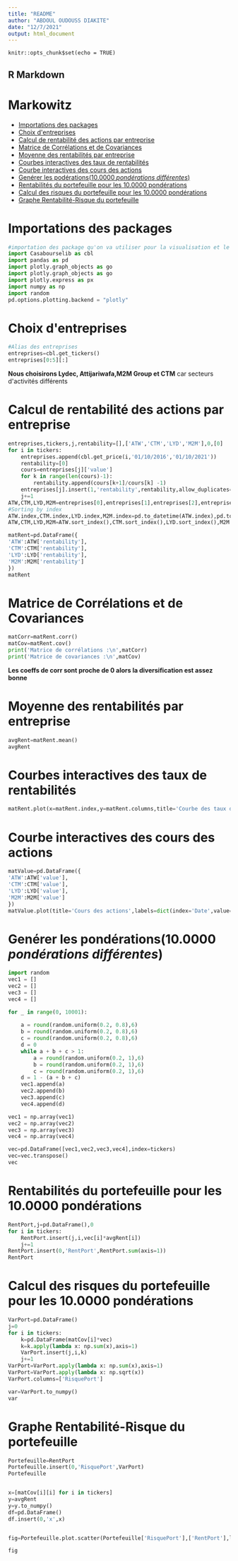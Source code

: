 ```yaml
---
title: "README"
author: "ABDOUL OUDOUSS DIAKITE"
date: "12/7/2021"
output: html_document
---
```


```{r setup, include=FALSE}
knitr::opts_chunk$set(echo = TRUE)
```

## R Markdown


# Markowitz
- [Importations des packages](#Importations-des-packages)
- [Choix d'entreprises](#Choix-d'entreprises)
- [Calcul de rentabilité des actions par entreprise](#Calcul-de-rentabilité-des-actions-par-entreprise)
- [Matrice de Corrélations et de Covariances](#Matrice-de-Corrélations-et-de-Covariances)
- [Moyenne des rentabilités par entreprise](#Moyenne-des-rentabilités-par-entreprise)
- [Courbes interactives des taux de rentabilités](#Courbes-interactives-des-taux-de-rentabilités)
- [Courbe interactives des cours des actions](#Courbe-interactives-des-cours-des-actions)
- [Genérer les podérations($10.0000\; pondérations\;différentes$)](#Genérer-les-podérations($10.0000\;-pondérations\;différentes$))
- [Rentabilités du portefeuille pour les $10.0000$ pondérations](#Rentabilités-du-portefeuille-pour-les-$10.0000$-pondérations)
- [Calcul des risques du portefeuille pour les $10.0000$ pondérations](#Calcul-des-risques-du-portefeuille-pour-les-$10.0000$-pondérations)
- [Graphe Rentabilité-Risque du portefeuille](#Graphe-Rentabilité-Risque-du-portefeuille)

# Importations des packages

``` python
#importation des package qu'on va utiliser pour la visualisation et le traitement des données 
import Casabourselib as cbl
import pandas as pd 
import plotly.graph_objects as go
import plotly.graph_objects as go
import plotly.express as px
import numpy as np
import random
pd.options.plotting.backend = "plotly"
```

# Choix d'entreprises

```python
#Alias des entreprises
entreprises=cbl.get_tickers()
entreprises[0:5][:]
```

**Nous choisirons Lydec, Attijariwafa,M2M Group et CTM**
car secteurs d'activités différents

# Calcul de rentabilité des actions par entreprise

```python
entreprises,tickers,j,rentability=[],['ATW','CTM','LYD','M2M'],0,[0]
for i in tickers:
    entreprises.append(cbl.get_price(i,'01/10/2016','01/10/2021'))
    rentability=[0]
    cours=entreprises[j]['value']
    for k in range(len(cours)-1):
        rentability.append(cours[k+1]/cours[k] -1)
    entreprises[j].insert(1,'rentability',rentability,allow_duplicates=False)
    j+=1
ATW,CTM,LYD,M2M=entreprises[0],entreprises[1],entreprises[2],entreprises[3]
#Sorting by index
ATW.index,CTM.index,LYD.index,M2M.index=pd.to_datetime(ATW.index),pd.to_datetime(CTM.index),pd.to_datetime(LYD.index),pd.to_datetime(M2M.index)
ATW,CTM,LYD,M2M=ATW.sort_index(),CTM.sort_index(),LYD.sort_index(),M2M.sort_index()
```

```python
matRent=pd.DataFrame({
'ATW':ATW['rentability'],
'CTM':CTM['rentability'],
'LYD':LYD['rentability'],
'M2M':M2M['rentability']
})
matRent
```

# Matrice de Corrélations et de Covariances

```python
matCorr=matRent.corr()
matCov=matRent.cov()
print('Matrice de corrélations :\n',matCorr)
print('Matrice de covariances :\n',matCov)
```

**Les coeffs de corr sont proche de 0 alors la diversification est assez bonne**

# Moyenne des rentabilités par entreprise

```python
avgRent=matRent.mean()
avgRent
```

# Courbes interactives des taux de rentabilités

```python
matRent.plot(x=matRent.index,y=matRent.columns,title='Courbe des taux de returns',labels=dict(index='Date',value='Rentabilité',variable='Entreprise'))
```

# Courbe interactives des cours des actions

```python
matValue=pd.DataFrame({
'ATW':ATW['value'],
'CTM':CTM['value'],
'LYD':LYD['value'],
'M2M':M2M['value']
})
matValue.plot(title='Cours des actions',labels=dict(index='Date',value='Cours'))
```

# Genérer les pondérations($10.0000\; pondérations\;différentes$)

```python
import random
vec1 = []
vec2 = []
vec3 = []
vec4 = []

for _ in range(0, 10001):
    
    a = round(random.uniform(0.2, 0.8),6)
    b = round(random.uniform(0.2, 0.8),6)
    c = round(random.uniform(0.2, 0.8),6)
    d = 0
    while a + b + c > 1:
        a = round(random.uniform(0.2, 1),6)
        b = round(random.uniform(0.2, 1),6)
        c = round(random.uniform(0.2, 1),6)
    d = 1 - (a + b + c)
    vec1.append(a)
    vec2.append(b)
    vec3.append(c)
    vec4.append(d)

vec1 = np.array(vec1)
vec2 = np.array(vec2)
vec3 = np.array(vec3)
vec4 = np.array(vec4)

vec=pd.DataFrame([vec1,vec2,vec3,vec4],index=tickers)
vec=vec.transpose()
vec
```
# Rentabilités du portefeuille pour les $10.0000$ pondérations

```python
RentPort,j=pd.DataFrame(),0
for i in tickers:
    RentPort.insert(j,i,vec[i]*avgRent[i])
    j+=1
RentPort.insert(0,'RentPort',RentPort.sum(axis=1))
RentPort
```
# Calcul des risques du portefeuille pour les $10.0000$ pondérations

```python
VarPort=pd.DataFrame()
j=0
for i in tickers:
    k=pd.DataFrame(matCov[i]*vec)
    k=k.apply(lambda x: np.sum(x),axis=1)
    VarPort.insert(j,i,k)
    j+=1
VarPort=VarPort.apply(lambda x: np.sum(x),axis=1)
VarPort=VarPort.apply(lambda x: np.sqrt(x))
VarPort.columns=['RisquePort']
```
```python
var=VarPort.to_numpy()
var
```
# Graphe Rentabilité-Risque du portefeuille
```python
Portefeuille=RentPort
Portefeuille.insert(0,'RisquePort',VarPort)
Portefeuille
```
```python

x=[matCov[i][i] for i in tickers]
y=avgRent
y=y.to_numpy()
df=pd.DataFrame()
df.insert(0,'x',x)
```
```python

fig=Portefeuille.plot.scatter(Portefeuille['RisquePort'],['RentPort'],labels=dict(index='Risque Portefeuille',value='Rentability'),title='Rent par Risque pris')

fig
```
